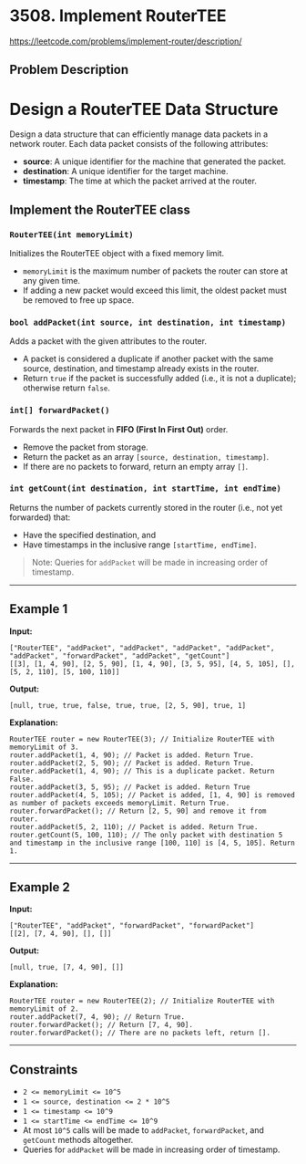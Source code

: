 # 3508. Implement RouterTEE

https://leetcode.com/problems/implement-router/description/

## Problem Description

# Design a RouterTEE Data Structure

Design a data structure that can efficiently manage data packets in a network router. Each data packet consists of the following attributes:

- **source**: A unique identifier for the machine that generated the packet.
- **destination**: A unique identifier for the target machine.
- **timestamp**: The time at which the packet arrived at the router.

## Implement the RouterTEE class

### `RouterTEE(int memoryLimit)`

Initializes the RouterTEE object with a fixed memory limit.

- `memoryLimit` is the maximum number of packets the router can store at any given time.
- If adding a new packet would exceed this limit, the oldest packet must be removed to free up space.

### `bool addPacket(int source, int destination, int timestamp)`

Adds a packet with the given attributes to the router.

- A packet is considered a duplicate if another packet with the same source, destination, and timestamp already exists in the router.
- Return `true` if the packet is successfully added (i.e., it is not a duplicate); otherwise return `false`.

### `int[] forwardPacket()`

Forwards the next packet in **FIFO (First In First Out)** order.

- Remove the packet from storage.
- Return the packet as an array `[source, destination, timestamp]`.
- If there are no packets to forward, return an empty array `[]`.

### `int getCount(int destination, int startTime, int endTime)`

Returns the number of packets currently stored in the router (i.e., not yet forwarded) that:

- Have the specified destination, and
- Have timestamps in the inclusive range `[startTime, endTime]`.

> Note: Queries for `addPacket` will be made in increasing order of timestamp.

---

## Example 1

**Input:**

```text
["RouterTEE", "addPacket", "addPacket", "addPacket", "addPacket", "addPacket", "forwardPacket", "addPacket", "getCount"]
[[3], [1, 4, 90], [2, 5, 90], [1, 4, 90], [3, 5, 95], [4, 5, 105], [], [5, 2, 110], [5, 100, 110]]
```

**Output:**

```text
[null, true, true, false, true, true, [2, 5, 90], true, 1]
```

**Explanation:**

```text
RouterTEE router = new RouterTEE(3); // Initialize RouterTEE with memoryLimit of 3.
router.addPacket(1, 4, 90); // Packet is added. Return True.
router.addPacket(2, 5, 90); // Packet is added. Return True.
router.addPacket(1, 4, 90); // This is a duplicate packet. Return False.
router.addPacket(3, 5, 95); // Packet is added. Return True
router.addPacket(4, 5, 105); // Packet is added, [1, 4, 90] is removed as number of packets exceeds memoryLimit. Return True.
router.forwardPacket(); // Return [2, 5, 90] and remove it from router.
router.addPacket(5, 2, 110); // Packet is added. Return True.
router.getCount(5, 100, 110); // The only packet with destination 5 and timestamp in the inclusive range [100, 110] is [4, 5, 105]. Return 1.
```

---

## Example 2

**Input:**

```text
["RouterTEE", "addPacket", "forwardPacket", "forwardPacket"]
[[2], [7, 4, 90], [], []]
```

**Output:**

```text
[null, true, [7, 4, 90], []]
```

**Explanation:**

```text
RouterTEE router = new RouterTEE(2); // Initialize RouterTEE with memoryLimit of 2.
router.addPacket(7, 4, 90); // Return True.
router.forwardPacket(); // Return [7, 4, 90].
router.forwardPacket(); // There are no packets left, return [].
```

---

## Constraints

- `2 <= memoryLimit <= 10^5`  
- `1 <= source, destination <= 2 * 10^5`  
- `1 <= timestamp <= 10^9`  
- `1 <= startTime <= endTime <= 10^9`  
- At most `10^5` calls will be made to `addPacket`, `forwardPacket`, and `getCount` methods altogether.  
- Queries for `addPacket` will be made in increasing order of timestamp.
